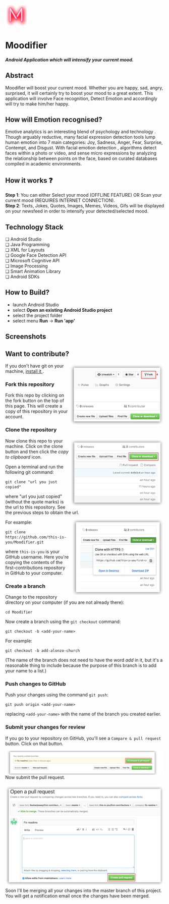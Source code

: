 ![Moodifier Logo](/app/src/main/res/mipmap-hdpi/ic_launcher.png)  
# Moodifier  
  
#### __*Android Application which will intensify your current mood.*__ 
  
  
  
  
## Abstract
  
Moodifier will boost your current mood. Whether you are happy, sad, angry, surprised, it will certainly try to boost your mood to a 
great extent. This application will involve Face recognition, Detect Emotion and accordingly will try to make him/her happy.
  
  
  
  
## How will Emotion recognised?
    
Emotive analytics is an interesting blend of psychology and technology . Though arguably reductive, many facial expression detection 
tools lump human emotion into 7 main categories: Joy, Sadness, Anger, Fear, Surprise, Contempt, and Disgust. With facial emotion 
detection , algorithms detect faces within a photo or video, and sense micro expressions by analyzing the relationship between points 
on the face, based on curated databases compiled in academic environments.
  
  
  
  
## How it works :question:  
  
__Step 1__: You can either Select your mood (OFFLINE FEATURE) OR Scan your current mood (REQUIRES INTERNET CONNECTION).  
__Step 2__: Texts, Jokes, Quotes, Images, Memes, Videos, Gifs will be displayed on your newsfeed in order to intensify your detected/selected 
mood.  
  
  
  
  
## Technology Stack  
  
❏ Android Studio  
❏ Java Programming  
❏ XML for Layouts  
❏ Google Face Detection API  
❏ Microsoft Cognitive API  
❏ Image Processing  
❏ Smart Animation Library  
❏ Android SDKs   
  
  
  
  
## How to Build?
  
* launch Android Studio
* select **Open an existing Android Studio project**
* select the project folder
* select menu **Run** -> **Run 'app'**  
  
  
  
  
## Screenshots  
  
  
  
   
## Want to contribute?  
  
<img align="right" width="300" src="assets/fork.png" alt="fork this repository" />

If you don't have git on your machine, [ install it ]( https://help.github.com/articles/set-up-git/ ).

### Fork this repository

Fork this repo by clicking on the fork button on the top of this page.
This will create a copy of this repository in your account.

### Clone the repository

<img align="right" width="300" src="assets/clone.png" alt="clone this repository" />

Now clone this repo to your machine. Click on the clone button and then click the *copy to clipboard* icon.

Open a terminal and run the following git command:

```
git clone "url you just copied"
```
where "url you just copied" (without the quote marks) is the url to this repository. See the previous steps to obtain the url.

<img align="right" width="300" src="assets/copy-to-clipboard.png" alt="copy URL to clipboard" />

For example:
```
git clone https://github.com/this-is-you/Moodifier.git
```
where `this-is-you` is your GitHub username. Here you're copying the contents of the first-contributions repository in GitHub to your computer.

### Create a branch

Change to the repository directory on your computer (if you are not already there):

```
cd Moodifier
```
Now create a branch using the `git checkout` command:
```
git checkout -b <add-your-name>
```

For example:
```
git checkout -b add-alonzo-church
```
(The name of the branch does not need to have the word *add* in it, but it's a reasonable thing to include because the purpose of this branch is to add your name to a list.)


### Push changes to GitHub

Push your changes using the command `git push`:
```
git push origin <add-your-name>
```
replacing `<add-your-name>` with the name of the branch you created earlier.

### Submit your changes for review

If you go to your repository on GitHub, you'll see a  `Compare & pull request` button.  Click on that button.

<img style="float: right;" src="assets/compare-and-pull.png" alt="create a pull request" />

Now submit the pull request.

<img style="float: right;" src="assets/submit-pull.png" alt="submit pull request" />

Soon I'll be merging all your changes into the master branch of this project. You will get a notification email once the changes have been merged.  
  

